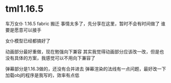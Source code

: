 # tml1.16.5
车万女仆 1.16.5 fabric 搬迁
事情太多了，先分享在这里，暂时不会有时间做了
谁要是愿意可以接手

女仆模型已经都搞好了

动画部分最好重做，现在勉强向下兼容
其实我觉得动画部分应该改一改，但是也没有具体的方案，我感觉可以不用向下兼容了

弹幕部分是1.16.3做的，还没有合并进去
弹幕渲染的法线有一点问题，最好改一下
加载obj的程序是我写的，效率有点低
